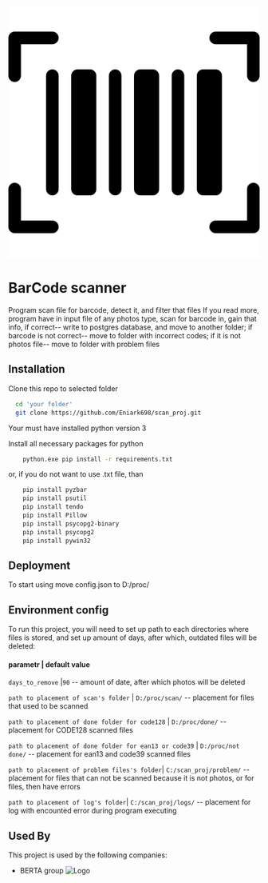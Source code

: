 ![plot](./image.png)

# BarCode scanner

Program scan file for barcode, detect it, and filter that files
If you read more, program have in input file of any photos type, scan for barcode in, gain that info, if correct-- write to postgres database, and move to another folder; if barcode is not correct-- move to folder with incorrect codes; if it is not photos file-- move to folder with problem files



## Installation

Clone this repo to selected folder

```bash
  cd 'your folder'
  git clone https://github.com/Eniark698/scan_proj.git
```
Your must have installed python version 3

Install all necessary packages for python
```bash
    python.exe pip install -r requirements.txt
```

or, if you do not want to use .txt file, than
```bash
    pip install pyzbar
    pip install psutil
    pip install tendo
    pip install Pillow
    pip install psycopg2-binary
    pip install psycopg2
    pip install pywin32
```


## Deployment

To start using move config.json to D:/proc/




## Environment config

To run this project, you will need to set up path to each directories where files is stored, and set up amount of days, after which, outdated files will be deleted:
#### parametr | default value

`days_to_remove` |`90` -- amount of date, after which photos will be deleted

`path to placement of scan's folder` | `D:/proc/scan/` -- placement for files that used to be scanned

`path to placement of done folder for code128` | `D:/proc/done/` --
placement for CODE128 scanned files

`path to placement of done folder for ean13 or code39` | `D:/proc/not done/` --
placement for ean13 and code39 scanned files

`path to placement of problem files's folder`| `C:/scan_proj/problem/` --
placement for files that can not be scanned because it is not photos, or for files, then have errors

`path to placement of log's folder`| `C:/scan_proj/logs/` --
placement for log with encounted error during program executing


## Used By

This project is used by the following companies:

- BERTA group
![Logo](https://berta.ua/wp-content/uploads/2019/07/logo.svg)
